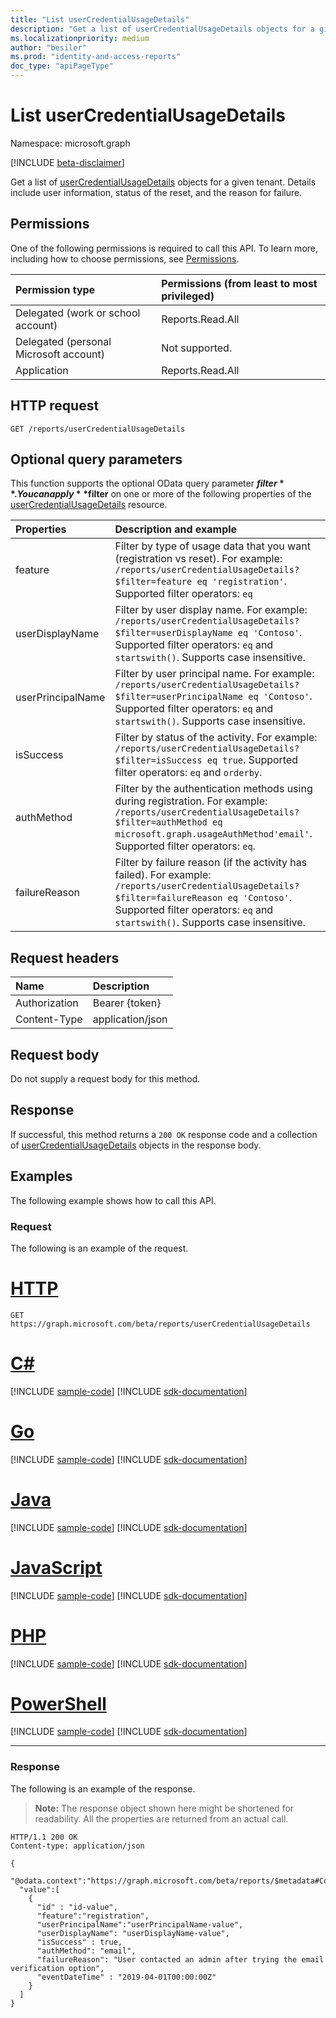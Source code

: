 ```yaml
---
title: "List userCredentialUsageDetails"
description: "Get a list of userCredentialUsageDetails objects for a given tenant."
ms.localizationpriority: medium
author: "besiler"
ms.prod: "identity-and-access-reports"
doc_type: "apiPageType"
---
```


# List userCredentialUsageDetails

Namespace: microsoft.graph

[!INCLUDE [beta-disclaimer](../../includes/beta-disclaimer.md)]

Get a list of [userCredentialUsageDetails](../resources/usercredentialusagedetails.md) objects for a given tenant. Details include user information, status of the reset, and the reason for failure.

## Permissions

One of the following permissions is required to call this API. To learn more, including how to choose permissions, see [Permissions](/graph/permissions-reference).

| Permission type                        | Permissions (from least to most privileged) |
|:---------------------------------------|:--------------------------------------------|
| Delegated (work or school account)     | Reports.Read.All |
| Delegated (personal Microsoft account) | Not supported. |
| Application                            | Reports.Read.All |

## HTTP request

<!-- { "blockType": "ignored" } -->

```http
GET /reports/userCredentialUsageDetails
```

## Optional query parameters

This function supports the optional OData query parameter **$filter**. You can apply **$filter** on one or more of the following properties of the [userCredentialUsageDetails](../resources/usercredentialusagedetails.md) resource.

| Properties | Description and example |
|:--------- |:----------- |
| feature | Filter by type of usage data that you want (registration vs reset). For example: `/reports/userCredentialUsageDetails?$filter=feature eq 'registration'`. Supported filter operators: `eq` |
| userDisplayName | Filter by user display name. For example: `/reports/userCredentialUsageDetails?$filter=userDisplayName eq 'Contoso'`. Supported filter operators: `eq` and `startswith()`. Supports case insensitive. |
| userPrincipalName  | Filter by user principal name. For example: `/reports/userCredentialUsageDetails?$filter=userPrincipalName eq 'Contoso'`.	Supported filter  operators: `eq` and `startswith()`. Supports case insensitive. |
| isSuccess | Filter by status of the activity. For example: `/reports/userCredentialUsageDetails?$filter=isSuccess eq true`. Supported filter operators: `eq` and `orderby`. |
| authMethod  | Filter by the authentication methods using during registration. For example: `/reports/userCredentialUsageDetails?$filter=authMethod eq microsoft.graph.usageAuthMethod'email'`. Supported filter operators: `eq`. |
| failureReason | Filter by failure reason (if the activity has failed). For example: `/reports/userCredentialUsageDetails?$filter=failureReason eq 'Contoso'`. Supported filter operators: `eq` and `startswith()`. Supports case insensitive. |


## Request headers

| Name      |Description|
|:----------|:----------|
| Authorization | Bearer {token} |
| Content-Type | application/json |

## Request body

Do not supply a request body for this method.

## Response

If successful, this method returns a `200 OK` response code and a collection of [userCredentialUsageDetails](../resources/usercredentialusagedetails.md) objects in the response body.

## Examples

The following example shows how to call this API.

### Request

The following is an example of the request.

# [HTTP](#tab/http)
<!-- {
  "blockType": "request",
  "name": "get_usercredentialusagedetails"
}-->

```msgraph-interactive
GET https://graph.microsoft.com/beta/reports/userCredentialUsageDetails
```

# [C#](#tab/csharp)
[!INCLUDE [sample-code](../includes/snippets/csharp/get-usercredentialusagedetails-csharp-snippets.md)]
[!INCLUDE [sdk-documentation](../includes/snippets/snippets-sdk-documentation-link.md)]

# [Go](#tab/go)
[!INCLUDE [sample-code](../includes/snippets/go/get-usercredentialusagedetails-go-snippets.md)]
[!INCLUDE [sdk-documentation](../includes/snippets/snippets-sdk-documentation-link.md)]

# [Java](#tab/java)
[!INCLUDE [sample-code](../includes/snippets/java/get-usercredentialusagedetails-java-snippets.md)]
[!INCLUDE [sdk-documentation](../includes/snippets/snippets-sdk-documentation-link.md)]

# [JavaScript](#tab/javascript)
[!INCLUDE [sample-code](../includes/snippets/javascript/get-usercredentialusagedetails-javascript-snippets.md)]
[!INCLUDE [sdk-documentation](../includes/snippets/snippets-sdk-documentation-link.md)]

# [PHP](#tab/php)
[!INCLUDE [sample-code](../includes/snippets/php/get-usercredentialusagedetails-php-snippets.md)]
[!INCLUDE [sdk-documentation](../includes/snippets/snippets-sdk-documentation-link.md)]

# [PowerShell](#tab/powershell)
[!INCLUDE [sample-code](../includes/snippets/powershell/get-usercredentialusagedetails-powershell-snippets.md)]
[!INCLUDE [sdk-documentation](../includes/snippets/snippets-sdk-documentation-link.md)]

---

### Response

The following is an example of the response.

> **Note:** The response object shown here might be shortened for readability. All the properties are returned from an actual call.

<!-- {
  "blockType": "response",
  "truncated": true,
  "@odata.type": "microsoft.graph.userCredentialUsageDetails",
  "isCollection": true
} -->

```http
HTTP/1.1 200 OK
Content-type: application/json

{
  "@odata.context":"https://graph.microsoft.com/beta/reports/$metadata#Collection(microsoft.graph.getUserCredentialUsageDetails)",
  "value":[
    {
      "id" : "id-value",
      "feature":"registration",
      "userPrincipalName":"userPrincipalName-value",
      "userDisplayName": "userDisplayName-value",
      "isSuccess" : true,
      "authMethod": "email",
      "failureReason": "User contacted an admin after trying the email verification option",
      "eventDateTime" : "2019-04-01T00:00:00Z"
    }
  ]
}
```

<!-- uuid: 16cd6b66-4b1a-43a1-adaf-3a886856ed98
2019-02-04 14:57:30 UTC -->
<!-- {
  "type": "#page.annotation",
  "description": "List userCredentialUsageDetails",
  "keywords": "",
  "section": "documentation",
  "tocPath": ""
}-->


